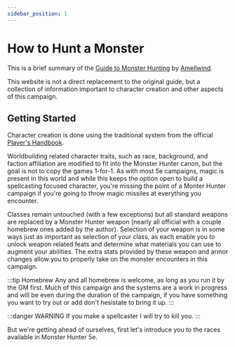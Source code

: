 ```yaml
---
sidebar_position: 1
---
```


# How to Hunt a Monster

This is a brief summary of the [Guide to Monster Hunting](https://www.gmbinder.com/share/-LCk9FgQaqaXBVmLeCeT) by [Amellwind](https://www.reddit.com/user/Amellwind/). 

This website is not a direct replacement to the original guide, but a collection of information important to character creation and other aspects of this campaign.

## Getting Started

Character creation is done using the traditional system from the official [Player's Handbook](https://drive.google.com/open?id=10elvJ7bM_YyGaGt_xAIZFyr9aGkBPpEu&usp=drive_fs).


Worldbuilding related character traits, such as race, background, and faction affiliation are modified to fit into the Monster Hunter canon, but the goal is not to copy the games 1-for-1. As with most 5e campaigns, magic is present in this world and while this keeps the option open to build a spellcasting focused character, you're missing the point of a Monter Hunter campaign if you're going to throw magic missiles at everything you encounter.

Classes remain untouched (with a few exceptions) but all standard weapons are replaced by a Monster Hunter weapon (nearly all official with a couple homebrew ones added by the author). Selection of your weapon is in some ways just as important as selection of your class, as each enable you to unlock weapon related feats and determine what materials you can use to augment your abilities. The extra stats provided by these weapon and armor changes allow you to properly take on the monster encounters in this campaign.

:::tip Homebrew
Any and all homebrew is welcome, as long as you run it by the GM first. Much of this campaign and the systems are a work in progress and will be even during the duration of the campaign, if you have something you want to try out or add don't hesistate to bring it up.
:::

:::danger WARNING
If you make a spellcaster I will try to kill you.
:::

But we're getting ahead of ourselves, first let's introduce you to the races available in Monster Hunter 5e.